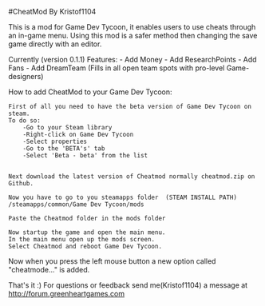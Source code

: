 #CheatMod By Kristof1104	

This is a mod for Game Dev Tycoon, it enables users to use cheats through an in-game menu.
Using this mod is a safer method then changing the save game directly with an editor.

Currently (version 0.1.1)
Features:
    - Add Money
	- Add ResearchPoints
    - Add Fans
    - Add DreamTeam (Fills in all open team spots with pro-level Game-designers)
	
	
How to add CheatMod to your Game Dev Tycoon:

	

    First of all you need to have the beta version of Game Dev Tycoon on steam. 
	To do so:
        -Go to your Steam library
        -Right-click on Game Dev Tycoon
        -Select properties
        -Go to the 'BETA's' tab
        -Select 'Beta - beta' from the list
		
		
	Next download the latest version of Cheatmod normally cheatmod.zip on Github.
	
    Now you have to go to you steamapps folder  (STEAM INSTALL PATH) /steamapps/common/Game Dev Tycoon/mods

    Paste the Cheatmod folder in the mods folder
	
	Now startup the game and open the main menu.
	In the main menu open up the mods screen.
	Select Cheatmod and reboot Game Dev Tycoon.
	
Now when you press the left mouse button a new option called "cheatmode..." is added.

That's it :)
For questions or feedback
send me(Kristof1104) a message at http://forum.greenheartgames.com

	
